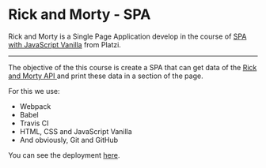 # Rick and Morty - SPA

Rick and Morty is a Single Page Application develop in the course of [SPA with JavaScript Vanilla](https://platzi.com/clases/spa-javascript/ "SPA with JavaScript Vanilla") from Platzi.

---

The objective of the this course is create a SPA that can get data of the [Rick and Morty API ](https://rickandmortyapi.com/ "Rick and Morty API ") and print these data in a section of the page.

For this we use:

- Webpack
- Babel
- Travis CI
- HTML, CSS and JavaScript Vanilla
- And obviously, Git and GitHub

You can see the deployment [here](https://johncardenasp.github.io/RickAndMorty/).
